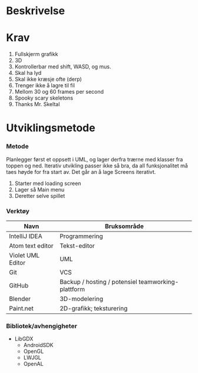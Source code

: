 # Beskrivelse


# Krav
1. Fullskjerm grafikk
2. 3D
3. Kontrollerbar med shift, WASD, og mus.
4. Skal ha lyd
5. Skal ikke kræsje ofte (derp)
6. Trenger ikke å lagre til fil
7. Mellom 30 og 60 frames per second
8. Spooky scary skeletons
  1. Thanks Mr. Skeltal


# Utviklingsmetode
### Metode
Planlegger først et oppsett i UML, og lager derfra trærne med klasser fra toppen og ned. Iterativ utvikling passer ikke så bra, da all funksjonalitet må taes høyde for fra start av.
Det går an å lage Screens iterativt.

1. Starter med loading screen
2. Lager så Main menu
3. Deretter selve spillet


### Verktøy
| Navn              | Bruksområde   |
|-------------------|---------------|
| IntelliJ IDEA     | Programmering |
| Atom text editor  | Tekst-editor  |
| Violet UML Editor | UML           |
| Git               | VCS           |
| GitHub            | Backup / hosting / potensiel teamworking-plattform |
| Blender           | 3D-modelering |
| Paint.net         | 2D-grafikk; teksturering |

### Bibliotek/avhengigheter
* LibGDX
  * AndroidSDK
  * OpenGL
  * LWJGL
  * OpenAL
